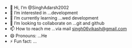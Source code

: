 - 👋 Hi, I’m @SinghAdarsh2002
- 👀 I’m interested in ...development
- 🌱 I’m currently learning ...wed development
- 💞️ I’m looking to collaborate on ...git and github
- 📫 How to reach me ...via mail singh06vikash@gmail.com
- 😄 Pronouns: ...He
- ⚡ Fun fact: ...

<!---
SinghAdarsh2002/SinghAdarsh2002 is a ✨ special ✨ repository because its `README.md` (this file) appears on your GitHub profile.
You can click the Preview link to take a look at your changes.
--->
